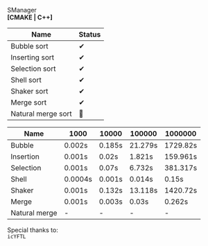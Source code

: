 SManager  
**[CMAKE | C++]**

| Name            | Status        |
| ------------- | ------------- |
| Bubble sort          | 	    ✔  
| Inserting sort           |       ✔       |
| Selection sort           |     	✔       |
| Shell sort           |       ✔       |
| Shaker sort        |       ✔       |
| Merge sort          |       ✔       |
| Natural merge sort           | 	    🚫       |

|Name|1000| 10000 | 100000 | 1000000|
|----|----|-------|--------|--------|
|Bubble|0.002s|0.185s|21.279s|1729.82s|
|Insertion|0.001s|0.02s|1.821s|159.961s|
|Selection|0.001s|0.07s|6.732s|381.317s|
|Shell|0.0004s|0.001s|0.014s|0.15s|
|Shaker|0.001s|0.132s|13.118s|1420.72s|
|Merge|0.001s|0.003s|0.03s|0.262s|
|Natural merge| - | - | - | - |

Special thanks to:  
`icYFTL`
